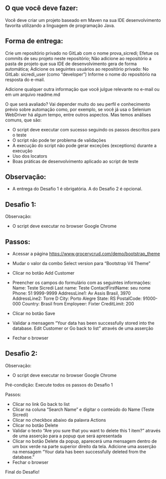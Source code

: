 ## O que você deve fazer:
Você deve criar um projeto baseado em Maven na sua IDE desenvolvimento favorita utilizando a linguagem de programação Java.

## Forma de entrega:
Crie um repositório privado no GitLab com o nome prova_sicredi;
Efetue os commits de seu projeto neste repositório;
Não adicione ao repositório a pasta de projeto que sua IDE de desenvolvimento gera de forma automática;
Adicione os seguintes usuários ao repositório privado:
No GitLab: sicredi_user (como “developer”)
Informe o nome do repositório na resposta do e-mail.

Adicione qualquer outra informação que você julgue relevante no e-mail ou em um arquivo readme.md

O que será avaliado?
Vai depender muito do seu perfil e conhecimento prévio sobre automação como, por exemplo, se você já usa o Selenium WebDriver há algum tempo, entre outros aspectos.
Mas temos análises comuns, que são:
- O script deve executar com sucesso seguindo os passos descritos para o teste
- O script não pode ter problema de validações
- A execução do script não pode gerar exceções (exceptions) durante a execução
- Uso dos locators
- Boas práticas de desenvolvimento aplicado ao script de teste

## Observação:
- A entrega do Desafio 1 é obrigatória. A do Desafio 2 é opcional.

## Desafio 1:

Observação:
- O script deve executar no browser Google Chrome

## Passos:
- Acessar a página https://www.grocerycrud.com/demo/bootstrap_theme
- Mudar o valor da combo Select version para “Bootstrap V4 Theme”
- Clicar no botão Add Customer

- Preencher os campos do formulário com as seguintes informações:
Name: Teste Sicredi
Last name: Teste
ContactFirstName: seu nome
Phone: 51 9999-9999
AddressLine1: Av Assis Brasil, 3970
AddressLine2: Torre D
City: Porto Alegre
State: RS
PostalCode: 91000-000
Country: Brasil
from Employeer: Fixter
CreditLimit: 200

- Clicar no botão Save
- Validar a mensagem “Your data has been successfully stored into the database. Edit Customer or Go back to list” através de uma asserção
- Fechar o browser

## Desafio 2:

Observação:
- O script deve executar no browser Google Chrome

Pré-condição:
Execute todos os passos do Desafio 1

Passos:
- Clicar no link Go back to list
- Clicar na coluna “Search Name” e digitar o conteúdo do Name (Teste Sicredi)
- Clicar no checkbox abaixo da palavra Actions
- Clicar no botão Delete
- Validar o texto “Are you sure that you want to delete this 1 item?” através de uma asserção para a popup que será apresentada
- Clicar no botão Delete da popup, aparecerá uma mensagem dentro de um box verde na parte superior direito da tela. Adicione uma asserção na mensagem “Your data has been successfully deleted from the database.”
- Fechar o browser


Final do Desafio!
